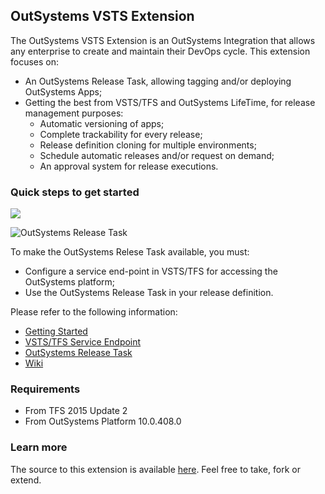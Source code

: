 ## OutSystems VSTS Extension ##

The OutSystems VSTS Extension is an OutSystems Integration that allows any enterprise to create and maintain their DevOps cycle.
This extension focuses on:
- An OutSystems Release Task, allowing tagging and/or deploying OutSystems Apps;
- Getting the best from VSTS/TFS and OutSystems LifeTime, for release management purposes:
  - Automatic versioning of apps;
  - Complete trackability for every release;
  - Release definition cloning for multiple environments;
  - Schedule automatic releases and/or request on demand;
  - An approval system for release executions.

### Quick steps to get started ###

![](https://github.com/OutSystems/vsts/raw/master/src/outsystems-integration/static/images/outsystems-release-task.png)

![OutSystems Release Task](/static/images/outsystems-release-task.png)

To make the OutSystems Relese Task available, you must:
- Configure a service end-point in VSTS/TFS for accessing the OutSystems platform;
- Use the OutSystems Release Task in your release definition.

Please refer to the following information:
- [Getting Started](https://github.com/OutSystems/vsts/wiki/Getting-Started)
- [VSTS/TFS Service Endpoint](https://github.com/OutSystems/vsts/wiki/VSTS-TFS-Service-Endpoint)
- [OutSystems Release Task](https://github.com/OutSystems/vsts/wiki/OutSystems-Release-Task)
- [Wiki](https://github.com/OutSystems/vsts/wiki)

### Requirements

- From TFS 2015 Update 2
- From OutSystems Platform 10.0.408.0

### Learn more ###

The source to this extension is available [here](https://github.com/OutSystems/vsts). Feel free to take, fork or extend.